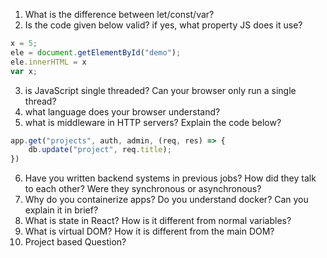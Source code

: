 1. What is the difference between let/const/var?
2. Is the code given below valid? if yes, what property JS does it use?
```javascript
x = 5;
ele = document.getElementById("demo");
ele.innerHTML = x
var x;
```
3. is JavaScript single threaded? Can your browser only run a single thread?
4. what language does your browser understand?
5. what is middleware in HTTP servers? Explain the code below?
```javascript
app.get("projects", auth, admin, (req, res) => {
	db.update("project", req.title);
})
```
6. Have you written backend systems in previous jobs? How did they talk to each other? Were they synchronous or asynchronous?
7. Why do you containerize apps? Do you understand docker? Can you explain it in brief?
8. What is state in React? How is it different from normal variables?
9. What is virtual DOM? How it is different from the main DOM?
10. Project based Question? 